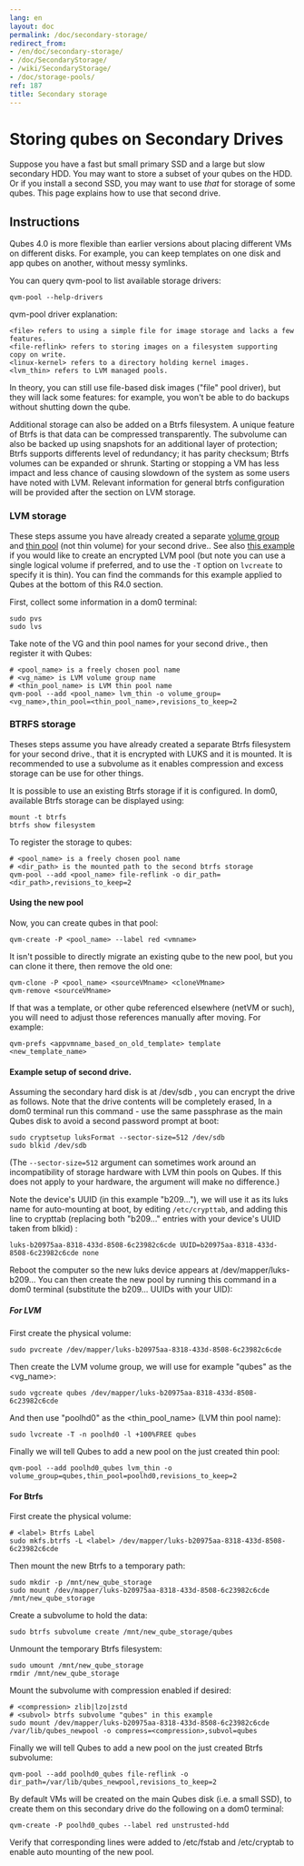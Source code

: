 ```yaml
---
lang: en
layout: doc
permalink: /doc/secondary-storage/
redirect_from:
- /en/doc/secondary-storage/
- /doc/SecondaryStorage/
- /wiki/SecondaryStorage/
- /doc/storage-pools/
ref: 187
title: Secondary storage
---
```


# Storing qubes on Secondary Drives

Suppose you have a fast but small primary SSD and a large but slow secondary HDD.
You may want to store a subset of your qubes on the HDD.
Or if you install a second SSD, you may want to use *that* for storage of some qubes.
This page explains how to use that second drive.

## Instructions

Qubes 4.0 is more flexible than earlier versions about placing different VMs on different disks.
For example, you can keep templates on one disk and app qubes on another, without messy symlinks.

You can query qvm-pool to list available storage drivers:

``` shell_session
qvm-pool --help-drivers
```
qvm-pool driver explanation:

```
<file> refers to using a simple file for image storage and lacks a few features.
<file-reflink> refers to storing images on a filesystem supporting copy on write.
<linux-kernel> refers to a directory holding kernel images.
<lvm_thin> refers to LVM managed pools.
```
In theory, you can still use file-based disk images ("file" pool driver), but they will lack some features: for example, you won't be able to do backups without shutting down the qube.

Additional storage can also be added on a Btrfs filesystem. A unique feature of Btrfs is that data can be compressed transparently. The subvolume can also be backed up using snapshots for an additional layer of protection; Btrfs supports differents level of redundancy; it has parity checksum; Btrfs volumes can be expanded or shrunk. Starting or stopping a VM has less impact and less chance of causing slowdown of the system as some users have noted with LVM. Relevant information for general btrfs configuration will be provided after the section on LVM storage.

### LVM storage

These steps assume you have already created a separate [volume group](https://access.redhat.com/documentation/en-us/red_hat_enterprise_linux/6/html/logical_volume_manager_administration/vg_admin#VG_create) and [thin pool](https://access.redhat.com/documentation/en-us/red_hat_enterprise_linux/6/html/logical_volume_manager_administration/thinly_provisioned_volume_creation) (not thin volume) for your second drive..
See also [this example](https://www.linux.com/blog/how-full-encrypt-your-linux-system-lvm-luks) if you would like to create an encrypted LVM pool (but note you can use a single logical volume if preferred, and to use the `-T` option on `lvcreate` to specify it is thin). You can find the commands for this example applied to Qubes at the bottom of this R4.0 section.

First, collect some information in a dom0 terminal:

```shell_session
sudo pvs
sudo lvs
```

Take note of the VG and thin pool names for your second drive., then register it with Qubes:

```
# <pool_name> is a freely chosen pool name
# <vg_name> is LVM volume group name
# <thin_pool_name> is LVM thin pool name
qvm-pool --add <pool_name> lvm_thin -o volume_group=<vg_name>,thin_pool=<thin_pool_name>,revisions_to_keep=2
```

### BTRFS storage
Theses steps assume you have already created a separate Btrfs filesystem for your second drive., that it is encrypted with LUKS and it is mounted. It is recommended to use a subvolume as it enables compression and excess storage can be use for other things.


It is possible to use an existing Btrfs storage if it is configured. In dom0, available Btrfs storage can be displayed using:
```shell_session
mount -t btrfs
btrfs show filesystem
```
To register the storage to qubes:

```shell_session
# <pool_name> is a freely chosen pool name
# <dir_path> is the mounted path to the second btrfs storage
qvm-pool --add <pool_name> file-reflink -o dir_path=<dir_path>,revisions_to_keep=2
```

#### Using the new pool

Now, you can create qubes in that pool:

```shell_session
qvm-create -P <pool_name> --label red <vmname>
```

It isn't possible to directly migrate an existing qube to the new pool, but you can clone it there, then remove the old one:

```shell_session
qvm-clone -P <pool_name> <sourceVMname> <cloneVMname>
qvm-remove <sourceVMname>
```

If that was a template, or other qube referenced elsewhere (netVM or such), you will need to adjust those references manually after moving.
For example:

```shell_session
qvm-prefs <appvmname_based_on_old_template> template <new_template_name>
```

#### Example setup of second drive. 

Assuming the secondary hard disk is at /dev/sdb , you can encrypt the drive as follows. Note that the drive contents will be completely erased,  In a dom0 terminal run this command - use the same passphrase as the main Qubes disk to avoid a second password prompt at boot:

```
sudo cryptsetup luksFormat --sector-size=512 /dev/sdb
sudo blkid /dev/sdb
```

(The `--sector-size=512` argument can sometimes work around an incompatibility of storage hardware with LVM thin pools on Qubes. If this does not apply to your hardware, the argument will make no difference.)

Note the device's UUID (in this example "b209..."), we will use it as its luks name for auto-mounting at boot, by editing `/etc/crypttab`, and adding this line to crypttab (replacing both "b209..." entries with your device's UUID taken from blkid) :

```shell_session
luks-b20975aa-8318-433d-8508-6c23982c6cde UUID=b20975aa-8318-433d-8508-6c23982c6cde none
```

Reboot the computer so the new luks device appears at /dev/mapper/luks-b209...  You can then create the new pool by running this command in a dom0 terminal (substitute the b209... UUIDs with your UID):

##### For LVM

First create the physical volume:
```shell_session
sudo pvcreate /dev/mapper/luks-b20975aa-8318-433d-8508-6c23982c6cde
```

Then create the LVM volume group, we will use for example "qubes" as the <vg_name>:

```shell_session
sudo vgcreate qubes /dev/mapper/luks-b20975aa-8318-433d-8508-6c23982c6cde
```

And then use "poolhd0" as the <thin_pool_name> (LVM thin pool name):

```shell_session
sudo lvcreate -T -n poolhd0 -l +100%FREE qubes
```

Finally we will tell Qubes to add a new pool on the just created thin pool:

```shell_session
qvm-pool --add poolhd0_qubes lvm_thin -o volume_group=qubes,thin_pool=poolhd0,revisions_to_keep=2
```
#### For Btrfs

First create the physical volume:

```shell_session
# <label> Btrfs Label
sudo mkfs.btrfs -L <label> /dev/mapper/luks-b20975aa-8318-433d-8508-6c23982c6cde
```

Then mount the new Btrfs to a temporary path:

```shell_session
sudo mkdir -p /mnt/new_qube_storage
sudo mount /dev/mapper/luks-b20975aa-8318-433d-8508-6c23982c6cde /mnt/new_qube_storage
```
Create a subvolume to hold the data:
```
sudo btrfs subvolume create /mnt/new_qube_storage/qubes
```
Unmount the temporary Btrfs filesystem:
```shell_session
sudo umount /mnt/new_qube_storage
rmdir /mnt/new_qube_storage
```
Mount the subvolume with compression enabled if desired:
```shell_session
# <compression> zlib|lzo|zstd
# <subvol> btrfs subvolume "qubes" in this example
sudo mount /dev/mapper/luks-b20975aa-8318-433d-8508-6c23982c6cde /var/lib/qubes_newpool -o compress=<compression>,subvol=qubes
```

Finally we will tell Qubes to add a new pool on the just created Btrfs subvolume:

```shell_session
qvm-pool --add poolhd0_qubes file-reflink -o dir_path=/var/lib/qubes_newpool,revisions_to_keep=2
```

By default VMs will be created on the main Qubes disk (i.e. a small SSD), to create them on this secondary drive do the following on a dom0 terminal:

```shell_session
qvm-create -P poolhd0_qubes --label red unstrusted-hdd
```

Verify that corresponding lines were added to /etc/fstab and /etc/cryptab to enable auto mounting of the new pool.


[Qubes Backup]: /doc/BackupRestore/
[TemplateVM]: /doc/Templates/
